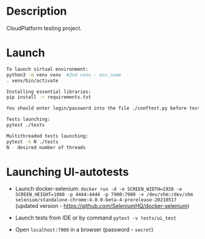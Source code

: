 # Description

CloudPlatform testing project.
  
# Launch

```bash
To launch virtual environment:
python3 -m venv venv  #2nd venv - env_name
. venv/bin/activate

Installing essential libraries:
pip install -r requirements.txt

You should enter login/password into the file ./conftest.py before tests launching

Tests launching:
pytest ./tests

Multithreaded tests launching:
pytest -n N ./tests
N - desired number of threads
```
# Launching UI-autotests
- Launch docker-selenium: 
`docker run -d -e SCREEN_WIDTH=1920 -e SCREEN_HEIGHT=1080 -p 4444:4444 -p 7900:7900 -v /dev/shm:/dev/shm selenium/standalone-chrome:4.0.0-beta-4-prerelease-20210517`
  (updated version - https://github.com/SeleniumHQ/docker-selenium)

- Launch tests from IDE or by command `pytest -v tests/ui_test`

- Open `localhost:7900` in a browser (password - `secret`)
